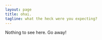 ```yaml
---
layout: page
title: ohai.
tagline: what the heck were you expecting?
---
```


Nothing to see here. Go away!


